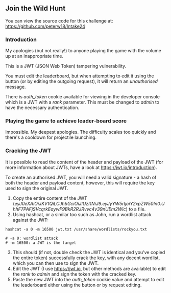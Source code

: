 ## Join the Wild Hunt
You can view the source code for this challenge at: https://github.com/peterw18/Intake24

### Introduction
My apologies (but not really!) to anyone playing the game with the volume up at an inappropriate time.

This is a JWT (JSON Web Token) tampering vulnerability.

You must edit the leaderboard, but when attempting to edit it using the button (or by editing the outgoing request), it will return an *unauthorised* message.

There is *auth_token* cookie available for viewing in the developer console which is a JWT with a *rank* parameter. This must be changed to *admin* to have the necessary authentication.

### Playing the game to achieve leader-board score
Impossible. My deepest apologies.
The difficulty scales too quickly and there's a cooldown for projectile launching.

### Cracking the JWT
It is possible to read the content of the header and payload of the JWT (for more information about JWTs, have a look at https://jwt.io/introduction).

To create an authorised JWT, you will need a valid signature - a hash of both the header and payload content, however, this will require the key used to sign the original JWT.

1. Copy the entire content of the JWT (*eyJ0eXAiOiJKV1QiLCJhbGciOiJIUzI1NiJ9.eyJyYW5rIjoiY2xpZW50In0.UhhF7PAFjSVcqrkEaywF9BkR2RJRvvc4v39nUEm2Wic*) to a file.
2. Using hashcat, or a similar too such as John, run a wordlist attack against the JWT:
```
hashcat -a 0 -m 16500 jwt.txt /usr/share/wordlists/rockyou.txt

# -a 0: wordlist attack
# -m 16500: a JWT is the target
```
3. This should (if not, double check the JWT is identical and you've copied the entire token) successfully crack the key, with any decent wordlist, which you can then use to sign the JWT.
4. Edit the JWT (I use https://jwt.io, but other methods are available) to edit the *rank* to *admin* and sign the token with the cracked key.
5. Paste the new JWT into the *auth_token* cookie value and attempt to edit the leaderboard either using the button or by request editing.